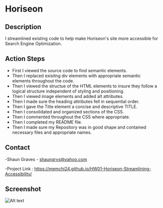 # Horiseon


## Description
I streamlined existing code to help make Horiseon's site more accessible for Search Engine Optimization.

## Action Steps
- First I viewed the source code to find semantic elements.
- Then I replaced exisitng div elements with appropriate semantic elements throughout the code.
- Then I viewed the structue of the HTML elements to insure they follow a logical structure independent of styling and positioning.
- Then I viewed image elements and added alt attributes.
- Then I made sure the heading attributes fell in sequential order.
- Then I gave the Title element a concise and descriptive TITLE.
- Then I consolidated and organized sections of the CSS.
- Then I commented throughout the CSS where appropriate.
- Then I completed my README file.
- Then I made sure my Repository was in good shape and contained necessary files and appropriate names.




 ## Contact
  -Shaun Graves - shaungrvs@yahoo.com

  -Project Link :
   https://memchi24.github.io/HW01-Horiseon-Streamlining-Accessibility/

 ## Screenshot
![Alt text](image.png)